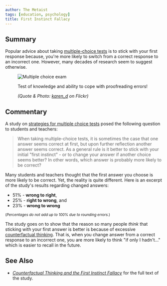 ```yaml
---
author: The Metaist
tags: [education, psychology]
title: First Instinct Fallacy
---
```


## Summary

<div class="entry-summary" markdown="1">

Popular advice about taking
[multiple-choice tests](http://en.wikipedia.org/wiki/Multiple_choice_test)
is to stick with your first response because, you're more likely to switch from
a correct response to an incorrect one. However, many decades of research seem
to suggest otherwise.

</div>

<figure markdown="1">

![Multiple choice exam]({{thumbnail}})

<figcaption>
  Test of knowledge and ability to cope with proofreading errors!
  <address markdown="1">

(Quote & Photo: [karen_d](http://www.flickr.com/photos/karen_d/3511415916/) on Flickr)</address>

</figcaption>
</figure><!--more-->

## Commentary

A study on [strategies for multiple choice tests][1] posed the following
question to students and teachers:

> When taking multiple-choice tests, it is sometimes the case that one answer
> seems correct at first, but upon further reflection another answer seems
> correct. As a general rule is it better to stick with your initial
> "first instinct" - or to change your answer if another choice seems better?
> In other words, which answer is probably more likely to be correct?

Many students and teachers thought that the first answer you choose is more
likely to be correct. Yet, the reality is quite different. Here is an excerpt of
the study's results regarding changed answers:

- 51% - **wrong to right**,
- 25% - **right to wrong**, and
- 23% - **wrong to wrong**

<small>(_Percentages do not add up to 100% due to rounding errors._)</small>

The study goes on to show that the reason so many people _think_ that sticking
with your first answer is better is because of excessive
[counterfactual thinking](http://en.wikipedia.org/wiki/Counterfactual_thinking).
That is, when you change answer from a correct response to an incorrect one, you
are more likely to think "if only I hadn't..." which is easier to recall in the
future.

## See Also

- <cite>[Counterfactual Thinking and the First Instinct Fallacy][1]</cite>
  for the full text of the study.

[1]: http://psych.colorado.edu/~vanboven/teaching/p7536_heurbias/p7536_readings/kuger_1stinstinct.pdf
